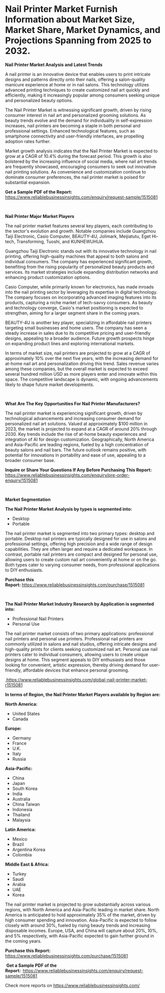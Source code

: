 <p><h1>Nail Printer Market Furnish Information about Market Size, Market Share, Market Dynamics, and Projections Spanning from 2025 to 2032.</h1></p><p><strong>Nail Printer Market Analysis and Latest Trends</strong></p>
<p><p>A nail printer is an innovative device that enables users to print intricate designs and patterns directly onto their nails, offering a salon-quality manicure experience at home or in nail salons. This technology utilizes advanced printing techniques to create customized nail art quickly and efficiently, making it increasingly popular among consumers seeking unique and personalized beauty options.</p><p>The Nail Printer Market is witnessing significant growth, driven by rising consumer interest in nail art and personalized grooming solutions. As beauty trends evolve and the demand for individuality in self-expression increases, nail printers are becoming a staple in both personal and professional settings. Enhanced technological features, such as smartphone connectivity and user-friendly interfaces, are propelling adoption rates further.</p><p>Market growth analysis indicates that the Nail Printer Market is expected to grow at a CAGR of 10.4% during the forecast period. This growth is also bolstered by the increasing influence of social media, where nail art trends are frequently showcased, encouraging consumers to seek out innovative nail printing solutions. As convenience and customization continue to dominate consumer preferences, the nail printer market is poised for substantial expansion.</p></p>
<p><strong>Get a Sample PDF of the Report:&nbsp;</strong> <a href="https://www.reliablebusinessinsights.com/enquiry/request-sample/1515081?utm_campaign=2534&utm_medium=2&utm_source=Github&utm_content=ia&utm_term=05042025&utm_id=nail-printer">https://www.reliablebusinessinsights.com/enquiry/request-sample/1515081</a></p>
<p>&nbsp;</p>
<p><strong>Nail Printer Major Market Players</strong></p>
<p><p>The nail printer market features several key players, each contributing to the sector's evolution and growth. Notable companies include Guangzhou Taiji Electronic, Casio Computer, BEAUTY-4U, Jolimark, Meijiatutu, Eget Hi-tech, Transforming, Tuoshi, and KUNHEWUHUA. </p><p>Guangzhou Taiji Electronic stands out with its innovative technology in nail printing, offering high-quality machines that appeal to both salons and individual consumers. The company has experienced significant growth, benefiting from the rising popularity of personalized beauty products and services. Its market strategies include expanding distribution networks and enhancing product customization options.</p><p>Casio Computer, while primarily known for electronics, has made inroads into the nail printing sector by leveraging its expertise in digital technology. The company focuses on incorporating advanced imaging features into its products, capturing a niche market of tech-savvy consumers. As beauty and technology converge, Casio's market positioning is expected to strengthen, aiming for a larger segment share in the coming years.</p><p>BEAUTY-4U is another key player, specializing in affordable nail printers targeting small businesses and home users. The company has seen a steady increase in sales due to its competitive pricing and user-friendly designs, appealing to a broader audience. Future growth prospects hinge on expanding product lines and exploring international markets.</p><p>In terms of market size, nail printers are projected to grow at a CAGR of approximately 10% over the next five years, with the increasing demand for at-home nail art and personalization driving this trend. Sales revenue varies among these companies, but the overall market is expected to exceed several hundred million USD as more players enter and innovate within this space. The competitive landscape is dynamic, with ongoing advancements likely to shape future market developments.</p></p>
<p>&nbsp;</p>
<p><strong>What Are The Key Opportunities For Nail Printer Manufacturers?</strong></p>
<p><p>The nail printer market is experiencing significant growth, driven by technological advancements and increasing consumer demand for personalized nail art solutions. Valued at approximately $100 million in 2023, the market is projected to expand at a CAGR of around 20% through 2030. Key trends include the rise of at-home beauty experiences and integration of AI for design customization. Geographically, North America and Asia-Pacific are leading regions, fueled by a high concentration of beauty salons and nail bars. The future outlook remains positive, with potential for innovations in portability and ease of use, appealing to a broader consumer base.</p></p>
<p><strong>Inquire or Share Your Questions If Any Before Purchasing This Report:</strong> <a href="https://www.reliablebusinessinsights.com/enquiry/pre-order-enquiry/1515081?utm_campaign=2534&utm_medium=2&utm_source=Github&utm_content=ia&utm_term=05042025&utm_id=nail-printer">https://www.reliablebusinessinsights.com/enquiry/pre-order-enquiry/1515081</a></p>
<p>&nbsp;</p>
<p><strong>Market Segmentation</strong></p>
<p><strong>The Nail Printer Market Analysis by types is segmented into:</strong></p>
<p><ul><li>Desktop</li><li>Portable</li></ul></p>
<p><p>The nail printer market is segmented into two primary types: desktop and portable. Desktop nail printers are typically designed for use in salons and professional settings, offering high precision and a wide range of design capabilities. They are often larger and require a dedicated workspace. In contrast, portable nail printers are compact and designed for personal use, allowing users to create custom nail art conveniently at home or on the go. Both types cater to varying consumer needs, from professional applications to DIY enthusiasts.</p></p>
<p><strong>Purchase this Report:&nbsp;</strong><a href="https://www.reliablebusinessinsights.com/purchase/1515081?utm_campaign=2534&utm_medium=2&utm_source=Github&utm_content=ia&utm_term=05042025&utm_id=nail-printer">https://www.reliablebusinessinsights.com/purchase/1515081</a></p>
<p>&nbsp;</p>
<p><strong>The Nail Printer Market Industry Research by Application is segmented into:</strong></p>
<p><ul><li>Professional Nail Printers</li><li>Personal Use</li></ul></p>
<p><p>The nail printer market consists of two primary applications: professional nail printers and personal use printers. Professional nail printers are commonly utilized in salons and nail studios, offering intricate designs and high-quality prints for clients seeking customized nail art. Personal use nail printers cater to individual consumers, allowing users to create unique designs at home. This segment appeals to DIY enthusiasts and those looking for convenient, artistic expression, thereby driving demand for user-friendly, affordable devices that enhance personal grooming.</p></p>
<p><a href="https://www.reliablebusinessinsights.com/global-nail-printer-market-r1515081?utm_campaign=2534&utm_medium=2&utm_source=Github&utm_content=ia&utm_term=05042025&utm_id=nail-printer">&nbsp;https://www.reliablebusinessinsights.com/global-nail-printer-market-r1515081</a></p>
<p><strong>In terms of Region, the Nail Printer Market Players available by Region are:</strong></p>
<p>
    <p> <strong> North America: </strong>
        <ul>
            <li>United States</li>
            <li>Canada</li>
        </ul>
        </p> 
    <p> <strong> Europe: </strong>
        <ul>
            <li>Germany</li>
            <li>France</li>
            <li>U.K.</li>
            <li>Italy</li>
            <li>Russia</li>
        </ul>
        </p> 
    <p> <strong> Asia-Pacific: </strong>
        <ul>
            <li>China</li>
            <li>Japan</li>
            <li>South Korea</li>
            <li>India</li>
            <li>Australia</li>
            <li>China Taiwan</li>
            <li>Indonesia</li>
            <li>Thailand</li>
            <li>Malaysia</li>
        </ul>
        </p> 
    <p> <strong> Latin America: </strong>
        <ul>
            <li>Mexico</li>
            <li>Brazil</li>
            <li>Argentina Korea</li>
            <li>Colombia</li>
        </ul>
        </p> 
    <p> <strong> Middle East & Africa: </strong>
        <ul>
            <li>Turkey</li>
            <li>Saudi</li>
            <li>Arabia</li>
            <li>UAE</li>
            <li>Korea</li>
        </ul>
    </p>
    </p>
<p><p>The nail printer market is projected to grow substantially across various regions, with North America and Asia-Pacific leading in market share. North America is anticipated to hold approximately 35% of the market, driven by high consumer spending and innovation. Asia-Pacific is expected to follow closely with around 30%, fueled by rising beauty trends and increasing disposable incomes. Europe, USA, and China will capture about 20%, 10%, and 5% respectively, with Asia-Pacific expected to gain further ground in the coming years.</p></p>
<p><strong>Purchase this Report: </strong><a href="https://www.reliablebusinessinsights.com/purchase/1515081?utm_campaign=2534&utm_medium=2&utm_source=Github&utm_content=ia&utm_term=05042025&utm_id=nail-printer">https://www.reliablebusinessinsights.com/purchase/1515081</a></p>
<p>&nbsp;<strong>Get a Sample PDF of the Report:&nbsp;&nbsp;</strong><a href="https://www.reliablebusinessinsights.com/enquiry/request-sample/1515081?utm_campaign=2534&utm_medium=2&utm_source=Github&utm_content=ia&utm_term=05042025&utm_id=nail-printer">https://www.reliablebusinessinsights.com/enquiry/request-sample/1515081</a></p>
<p><strong></strong></p>
<p>Check more reports on <a href="https://www.reliablebusinessinsights.com/?utm_campaign=2534&utm_medium=2&utm_source=Github&utm_content=ia&utm_term=05042025&utm_id=nail-printer">https://www.reliablebusinessinsights.com/</a></p>